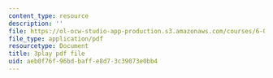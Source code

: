 ```yaml
---
content_type: resource
description: ''
file: https://ol-ocw-studio-app-production.s3.amazonaws.com/courses/6-034-artificial-intelligence-fall-2010/aeb0f76f96bdbaffe8d73c39073e0bb4_iusTmgQyZ44.pdf
file_type: application/pdf
resourcetype: Document
title: 3play pdf file
uid: aeb0f76f-96bd-baff-e8d7-3c39073e0bb4
---
```

